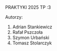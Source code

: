 PRAKTYKI 2025 TP  :3


Autorzy:
1. Adrian Stankiewicz
2. Rafał Pszczoła
3. Szymon Urbański
4. Tomasz Stolarczyk
